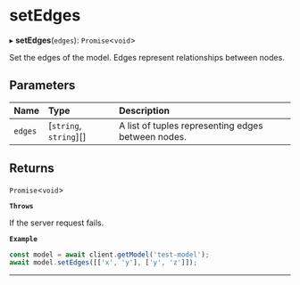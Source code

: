 # setEdges


▸ **setEdges**(`edges`): `Promise`\<`void`\>

Set the edges of the model.
Edges represent relationships between nodes.

## Parameters

| Name | Type | Description |
| :------ | :------ | :------ |
| `edges` | [`string`, `string`][] | A list of tuples representing edges between nodes. |

## Returns

`Promise`\<`void`\>

**`Throws`**

If the server request fails.

**`Example`**

```typescript
const model = await client.getModel('test-model');
await model.setEdges([['x', 'y'], ['y', 'z']]);
```

___
